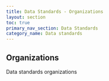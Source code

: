 ```yaml
---
title: Data Standards - Organizations
layout: section
toc: true
primary_nav_section: Data Standards
category_name: Data standards 
---
```


## Organizations

Data standards organizations
